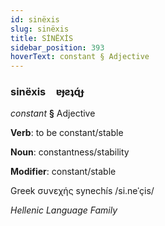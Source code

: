 ```yaml
---
id: sinëxis
slug: sinëxis
title: SİNËXİS
sidebar_position: 393
hoverText: constant § Adjective
---
```


### sinëxis&emsp;<span kind="abugida">ɐɟƨʇɋ́ɟ</span>

*constant* **§** Adjective

**Verb**: to be constant/stable

**Noun**: constantness/stability

**Modifier**: constant/stable

Greek συνεχής synechís /si.neˈçis/

*Hellenic Language Family*